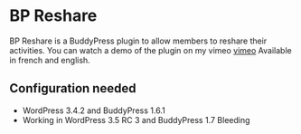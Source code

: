 BP Reshare
==========

BP Reshare is a BuddyPress plugin to allow members to reshare their activities.
You can watch a demo of the plugin on my vimeo [vimeo](http://vimeo.com/imath/bp-reshare)
Available in french and english. 


Configuration needed
--------------------

+ WordPress 3.4.2 and BuddyPress 1.6.1
+ Working in WordPress 3.5 RC 3 and BuddyPress 1.7 Bleeding


